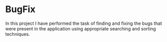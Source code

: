 # BugFix
In this project I have performed the task of finding and fixing the bugs that were present in the application using appropriate searching and sorting techniques.
